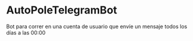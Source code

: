 # AutoPoleTelegramBot
Bot para correr en una cuenta de usuario que envíe un mensaje todos los días a las 00:00
